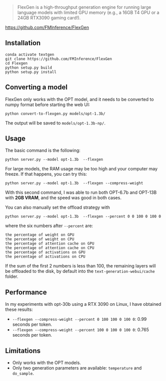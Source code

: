 >FlexGen is a high-throughput generation engine for running large language models with limited GPU memory (e.g., a 16GB T4 GPU or a 24GB RTX3090 gaming card!).

https://github.com/FMInference/FlexGen

## Installation

```
conda activate textgen
git clone https://github.com/FMInference/FlexGen
cd Flexgen
python setup.py build
python setup.py install
```

## Converting a model

FlexGen only works with the OPT model, and it needs to be converted to numpy format before starting the web UI:

```
python convert-to-flexgen.py models/opt-1.3b/
```

The output will be saved to `models/opt-1.3b-np/`.

## Usage

The basic command is the following:

```
python server.py --model opt-1.3b  --flexgen
```

For large models, the RAM usage may be too high and your computer may freeze. If that happens, you can try this:

```
python server.py --model opt-1.3b  --flexgen --compress-weight
```

With this second command, I was able to run both OPT-6.7b and OPT-13B with **2GB VRAM**, and the speed was good in both cases.

You can also manually set the offload strategy with

```
python server.py --model opt-1.3b  --flexgen --percent 0 0 100 0 100 0
```

where the six numbers after `--percent` are:

```
the percentage of weight on GPU
the percentage of weight on CPU
the percentage of attention cache on GPU
the percentage of attention cache on CPU
the percentage of activations on GPU
the percentage of activations on CPU
```

If the sum of the first 2 numbers is less than 100, the remaining layers will be offloaded to the disk, by default into the `text-generation-webui/cache` folder.

## Performance

In my experiments with opt-30b using a RTX 3090 on Linux, I have obtained these results:

* `--flexgen --compress-weight --percent 0 100 100 0 100 0`: 0.99 seconds per token.
* `--flexgen --compress-weight --percent 100 0 100 0 100 0`: 0.765 seconds per token.

## Limitations

* Only works with the OPT models.
* Only two generation parameters are available: `temperature` and `do_sample`.